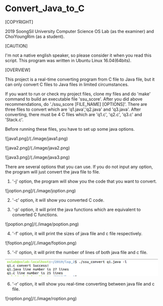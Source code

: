 # Convert_Java_to_C

[COPYRIGHT]

2019 SoongSil University Computer Science OS Lab (as the examiner) and ChoiYoungRim (as a student).

[CAUTION]

I'm not a native english speaker, so please consider it when you read this script.
This program was written in Ubuntu Linux 16.04(64bits).

[OVERVIEW]

This project is a real-time converting program from C file to Java file, but it can only convert C files to Java files 
in limited circumstances.

If you want to run or check my project files, clone my files and do 'make' command to build an executable file 'ssu_score'.
After you did above recommendations, do './ssu_score [FILE_NAME] [OPTIONS]'. There are three files to convert which are 
'q1.java','q2.java' and 'q3.java'. After converting, there must be 4 C files which are 'q1.c', 'q2.c', 'q3.c' and 'Stack.c'.

Before running these files, you have to set up some java options.

![java1.png]/(./image/java1.png)

![java2.png]/(./image/java2.png)

![java3.png]/(./image/java3.png)

There are several options that you can use. If you do not input any option, the program will just convert the java file to 
file.

1. '-j' option, the program will show you the code that you want to convert.

![joption.png]/(./image/joption.png)

2. '-c' option, it will show you converted C code.

3. '-p' option, it will print the java functions which are equivalent to converted C functions.

![poption.png]/(./image/poption.png)

4. '-f' option, it will print the sizes of java file and c file respectively.

![foption.png]/(./image/foption.png)

5. '-l' option, it will print the number of lines of both java file and c file.

![loption.png](./image/loption.png)

6. '-r' option, it will show you real-time converting between java file and c file.

![roption.png]/(./image/roption.png)
